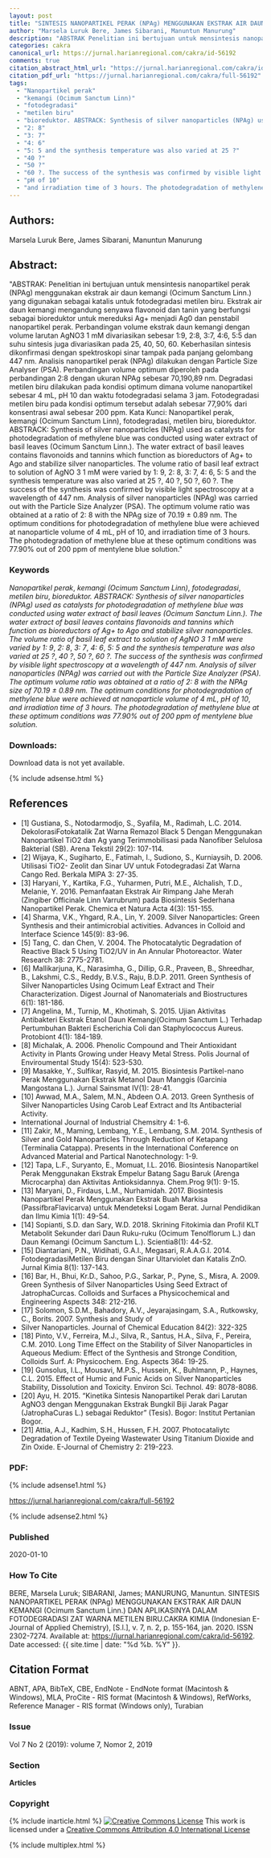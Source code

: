 ```yaml
---
layout: post
title: "SINTESIS NANOPARTIKEL PERAK (NPAg) MENGGUNAKAN EKSTRAK AIR DAUN KEMANGI (Ocimum Sanctum Linn.) DAN APLIKASINYA DALAM FOTODEGRADASI ZAT WARNA METILEN BIRU"
author: "Marsela Luruk Bere, James Sibarani, Manuntun Manurung"
description: "ABSTRAK Penelitian ini bertujuan untuk mensintesis nanopartikel perak NPAg menggunakan ekstrak air daun kemangi Ocimum Sanctum Linn yang digunakan sebagai katalis "
categories: cakra
canonical_url: https://jurnal.harianregional.com/cakra/id-56192
comments: true
citation_abstract_html_url: "https://jurnal.harianregional.com/cakra/id-56192"
citation_pdf_url: "https://jurnal.harianregional.com/cakra/full-56192"
tags:
  - "Nanopartikel perak"
  - "kemangi (Ocimum Sanctum Linn)"
  - "fotodegradasi"
  - "metilen biru"
  - "bioreduktor. ABSTRACK: Synthesis of silver nanoparticles (NPAg) used as catalysts for photodegradation of methylene blue was conducted using water extract of basil leaves (Ocimum Sanctum Linn.). The water extract of basil leaves contains flavonoids and tannins which function as bioreductors of Ag+ to Ago and stabilize silver nanoparticles. The volume ratio of basil leaf extract to solution of AgNO 3 1 mM were varied by 1: 9"
  - "2: 8"
  - "3: 7"
  - "4: 6"
  - "5: 5 and the synthesis temperature was also varied at 25 ?"
  - "40 ?"
  - "50 ?"
  - "60 ?. The success of the synthesis was confirmed by visible light spectroscopy at a wavelength of 447 nm. Analysis of silver nanoparticles (NPAg) was carried out with the Particle Size Analyzer (PSA). The optimum volume ratio was obtained at a ratio of 2: 8 with the NPAg size of 70.19 ± 0.89 nm. The optimum conditions for photodegradation of methylene blue were achieved at nanoparticle volume of 4 mL"
  - "pH of 10"
  - "and irradiation time of 3 hours. The photodegradation of methylene blue at these optimum conditions was 77.90% out of 200 ppm of mentylene blue solution."
---
```


## Authors:
Marsela Luruk Bere, James Sibarani, Manuntun Manurung

## Abstract:
"ABSTRAK: Penelitian ini bertujuan untuk mensintesis nanopartikel perak (NPAg) menggunakan ekstrak air daun kemangi (Ocimum Sanctum Linn.) yang digunakan sebagai katalis untuk fotodegradasi metilen biru. Ekstrak air daun kemangi mengandung senyawa flavonoid dan tanin yang berfungsi sebagai bioreduktor untuk mereduksi Ag+ menjadi Ag0 dan penstabil nanopartikel perak. Perbandingan volume ekstrak daun kemangi dengan volume larutan AgNO3 1 mM divariasikan sebesar 1:9, 2:8, 3:7, 4:6, 5:5 dan suhu sintesis juga divariasikan pada 25, 40, 50, 60. Keberhasilan sintesis dikonfirmasi dengan spektroskopi sinar tampak pada panjang gelombang 447 nm. Analisis nanopartikel perak (NPAg) dilakukan dengan Particle Size Analyser (PSA). Perbandingan volume optimum diperoleh pada perbandingan 2:8 dengan ukuran NPAg sebesar 70,190,89 nm. Degradasi metilen biru dilakukan pada kondisi optimum dimana volume nanopartikel sebesar 4 mL, pH 10 dan waktu fotodegradasi selama 3 jam. Fotodegradasi metilen biru pada kondisi optimum tersebut adalah sebesar 77,90% dari konsentrasi awal sebesar 200 ppm. Kata Kunci: Nanopartikel perak, kemangi (Ocimum Sanctum Linn), fotodegradasi, metilen biru, bioreduktor. ABSTRACK: Synthesis of silver nanoparticles (NPAg) used as catalysts for photodegradation of methylene blue was conducted using water extract of basil leaves (Ocimum Sanctum Linn.). The water extract of basil leaves contains flavonoids and tannins which function as bioreductors of Ag+ to Ago and stabilize silver nanoparticles. The volume ratio of basil leaf extract to solution of AgNO 3 1 mM were varied by 1: 9, 2: 8, 3: 7, 4: 6, 5: 5 and the synthesis temperature was also varied at 25 ?, 40 ?, 50 ?, 60 ?. The success of the synthesis was confirmed by visible light spectroscopy at a wavelength of 447 nm. Analysis of silver nanoparticles (NPAg) was carried out with the Particle Size Analyzer (PSA). The optimum volume ratio was obtained at a ratio of 2: 8 with the NPAg size of 70.19 ± 0.89 nm. The optimum conditions for photodegradation of methylene blue were achieved at nanoparticle volume of 4 mL, pH of 10, and irradiation time of 3 hours. The photodegradation of methylene blue at these optimum conditions was 77.90% out of 200 ppm of mentylene blue solution."

### Keywords
*Nanopartikel perak*, *kemangi (Ocimum Sanctum Linn)*, *fotodegradasi*, *metilen biru*, *bioreduktor. ABSTRACK: Synthesis of silver nanoparticles (NPAg) used as catalysts for photodegradation of methylene blue was conducted using water extract of basil leaves (Ocimum Sanctum Linn.). The water extract of basil leaves contains flavonoids and tannins which function as bioreductors of Ag+ to Ago and stabilize silver nanoparticles. The volume ratio of basil leaf extract to solution of AgNO 3 1 mM were varied by 1: 9*, *2: 8*, *3: 7*, *4: 6*, *5: 5 and the synthesis temperature was also varied at 25 ?*, *40 ?*, *50 ?*, *60 ?. The success of the synthesis was confirmed by visible light spectroscopy at a wavelength of 447 nm. Analysis of silver nanoparticles (NPAg) was carried out with the Particle Size Analyzer (PSA). The optimum volume ratio was obtained at a ratio of 2: 8 with the NPAg size of 70.19 ± 0.89 nm. The optimum conditions for photodegradation of methylene blue were achieved at nanoparticle volume of 4 mL*, *pH of 10*, *and irradiation time of 3 hours. The photodegradation of methylene blue at these optimum conditions was 77.90% out of 200 ppm of mentylene blue solution.*

### Downloads:
Download data is not yet available.

{% include adsense.html %}
## References
- [1]	Gustiana, S., Notodarmodjo, S., Syafila, M., Radimah, L.C. 2014. DekolorasiFotokatalik Zat Warna Remazol Black 5 Dengan Menggunakan Nanopartikel TiO2 dan Ag yang Terimmobilisasi pada Nanofiber Selulosa Bakterial (SB). Arena Tekstil 29(2): 107-114.
- [2]	Wijaya, K., Sugiharto, E., Fatimah, I., Sudiono, S., Kurniaysih, D. 2006. Utilisasi TiO2- Zeolit dan Sinar UV untuk Fotodegradasi Zat Warna Cango Red. Berkala MIPA 3: 27-35.
- [3]	Haryani, Y., Kartika, F.G., Yuharmen, Putri, M.E., Alchalish, T.D., Melanie, Y. 2016. Pemanfaatan Ekstrak Air Rimpang Jahe Merah (Zingiber Officinale Linn Varrubrum) pada Biosintesis Sederhana Nanopartikel Perak. Chemica et Natura Acta 4(3): 151-155.
- [4]	Sharma, V.K., Yhgard, R.A., Lin, Y. 2009. Silver Nanoparticles: Green Synthesis and their antimicrobial activities. Advances in Colloid and Interface Science 145(9): 83-96.
- [5]	Tang, C. dan Chen, V. 2004. The Photocatalytic Degradation of Reactive Black 5 Using TiO2/UV in An Annular Photoreactor. Water Research 38: 2775-2781.
- [6]	Mallikarjuna, K., Narasimha, G., Dillip, G.R., Praveen, B., Shreedhar, B., Lakshmi, C.S., Reddy, B.V.S., Raju, B.D.P. 2011. Green Synthesis of Silver Nanoparticles Using Ocimum Leaf Extract and Their Characterization. Digest Journal of Nanomaterials and Biostructures 6(1): 181-186.
- [7]	Angelina, M., Turnip, M., Khotimah, S. 2015. Ujian Aktivitas Antibakteri Ekstrak Etanol Daun Kemangi(Ocimum Sanctum L.) Terhadap Pertumbuhan Bakteri Escherichia Coli dan Staphylococcus Aureus. Protobiont 4(1): 184-189.
- [8]	Michalak, A. 2006. Phenolic Compound and Their Antioxidant Activity in Plants Growing under Heavy Metal Stress. Polis Journal of Enviroumental Study 15(4): 523-530.
- [9]	Masakke, Y., Sulfikar, Rasyid, M. 2015. Biosintesis Partikel-nano Perak Menggunakan Ekstrak Metanol Daun Manggis (Garcinia Mangostana L.). Jurnal Sainsmat IV(1): 28-41.
- [10]	Awwad, M.A., Salem, M.N., Abdeen O.A. 2013. Green Synthesis of Silver Nanoparticles Using Carob Leaf Extract and Its Antibacterial Activity.
- International Journal of Industrial Chemsitry 4: 1-6.
- [11]	Zakir, M., Maming, Lembang, Y.E., Lembang, S.M. 2014. Synthesis of Silver and Gold Nanoparticles Through Reduction of Ketapang (Terminalia Catappa). Presents in the International Conference on Advanced Material and Partical Nanotechnology: 1-9.
- [12]	Tapa, L.F., Suryanto, E., Momuat, I.L. 2016. Biosintesis Nanopartikel Perak Menggunakan Ekstrak Empelur Batang Sagu Baruk (Arenga Microcarpha) dan Aktivitas Antioksidannya. Chem.Prog 9(1): 9-15.
- [13]	Maryani, D., Firdaus, L.M., Nurhamidah. 2017. Biosintesis Nanopartikel Perak Menggunakan Ekstrak Buah Markisa (PassifbraFlavicarva) untuk Mendeteksi Logam Berat. Jurnal Pendidikan dan Ilmu Kimia 1(1): 49-54.
- [14]	Sopianti, S.D. dan Sary, W.D. 2018. Skrining Fitokimia dan Profil KLT Metabolit Sekunder dari Daun Ruku-ruku (Ocimum Tenolflorum L.) dan Daun Kemangi (Ocimum Sanctum L.). Scientia8(1): 44-52.
- [15]	Diantariani, P.N., Widihati, G.A.I., Megasari, R.A.A.G.I. 2014. FotodegradasiMetilen Biru dengan Sinar Ultarviolet dan Katalis ZnO. Jurnal Kimia 8(1): 137-143.
- [16]	Bar, H., Bhui, Kr.D., Sahoo, P.G., Sarkar, P., Pyne, S., Misra, A. 2009. Green Synthesis of Silver Nanoparticles Using Seed Extract of JatrophaCurcas. Colloids and Surfaces a Physicochemical and Engineering Aspects 348: 212-216.
- [17]	Solomon, S.D.M., Bahadory, A.V., Jeyarajasingam, S.A., Rutkowsky, C., Borits. 2007. Synthesis and Study of
- Silver Nanoparticles. Journal of Chemical Education 84(2): 322-325
- [18]	Pinto, V.V., Ferreira, M.J., Silva, R., Santus, H.A., Silva, F., Pereira, C.M. 2010. Long Time Effect on the Stability of Silver Nanoparticles in Aqueous Medium: Effect of the Synthesis and Stronge Condition, Colloids Surf. A: Physicochem. Eng. Aspects 364: 19-25.
- [19]	Gunsolus, I.L., Mousavi, M.P.S., Hussein, K., Buhlmann, P., Haynes, C.L. 2015. Effect of Humic and Funic Acids on Silver Nanoparticles Stability, Dissolution and Toxicity. Environ Sci. Technol. 49: 8078-8086.
- [20]	Ayu, H. 2015. “Kinetika Sintesis Nanopartikel Perak dari Larutan AgNO3 dengan Menggunakan Ekstrak Bungkil Biji Jarak Pagar (JatrophaCuras L.) sebagai Reduktor” (Tesis). Bogor: Institut Pertanian Bogor.
- [21]	Attia, A.J., Kadhim, S.H., Hussen, F.H. 2007. Photocataliytc Degradation of Textile Dyeing Wastewater Using Titanium Dioxide and Zin Oxide. E-Journal of Chemistry 2: 219-223.

### PDF:

{% include adsense1.html %}

<https://jurnal.harianregional.com/cakra/full-56192>

{% include adsense2.html %}

### Published
2020-01-10

### How To Cite
BERE, Marsela Luruk; SIBARANI, James; MANURUNG, Manuntun.  SINTESIS NANOPARTIKEL PERAK (NPAg) MENGGUNAKAN EKSTRAK AIR DAUN KEMANGI (Ocimum Sanctum Linn.) DAN APLIKASINYA DALAM FOTODEGRADASI ZAT WARNA METILEN BIRU.CAKRA KIMIA (Indonesian E-Journal of Applied Chemistry), [S.l.], v. 7, n. 2, p. 155-164, jan. 2020. ISSN 2302-7274. Available at: <https://jurnal.harianregional.com/cakra/id-56192>. Date accessed: {{ site.time | date: "%d %b. %Y" }}.

## Citation Format
ABNT, APA, BibTeX, CBE, EndNote - EndNote format (Macintosh & Windows), MLA, ProCite - RIS format (Macintosh & Windows), RefWorks, Reference Manager - RIS format (Windows only), Turabian

### Issue
Vol 7 No 2 (2019): volume 7, Nomor 2, 2019

### Section 
**Articles**

### Copyright 
{% include inarticle.html %}
<a href="http://creativecommons.org/licenses/by/4.0/" rel="license"><img src="https://i.creativecommons.org/l/by/4.0/88x31.png" alt="Creative Commons License" /></a>
This work is licensed under a <a href="http://creativecommons.org/licenses/by/4.0/" rel="nofollow">Creative Commons Attribution 4.0 International License</a>

{% include multiplex.html %}
